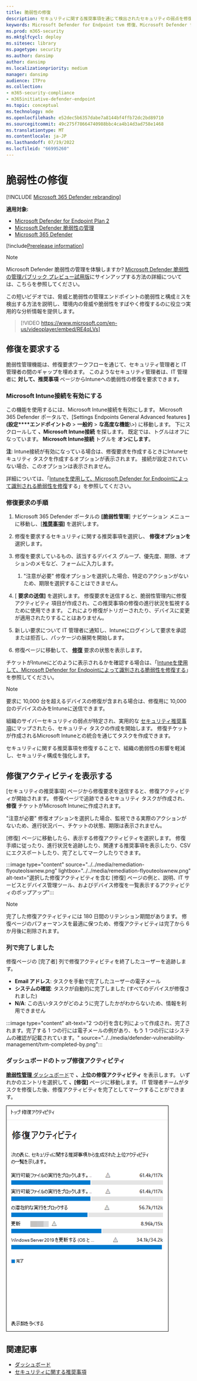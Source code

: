 ```yaml
---
title: 脆弱性の修復
description: セキュリティに関する推奨事項を通じて検出されたセキュリティの弱点を修復し、必要に応じて例外を作成します。防御側の脆弱性管理では、
keywords: Microsoft Defender for Endpoint tvm 修復、Microsoft Defender for Endpoint tvm、脅威と脆弱性の管理、脅威&脆弱性管理、脅威&脆弱性管理修復、tvm 修復 intune、tvm 修復 sccm
ms.prod: m365-security
ms.mktglfcycl: deploy
ms.sitesec: library
ms.pagetype: security
ms.author: dansimp
author: dansimp
ms.localizationpriority: medium
manager: dansimp
audience: ITPro
ms.collection:
- m365-security-compliance
- m365initiative-defender-endpoint
ms.topic: conceptual
ms.technology: mde
ms.openlocfilehash: e52dec5b6357dabe7a8144bf4ffb72dc2bd89710
ms.sourcegitcommit: 49c275f78664740988bbc4ca4b14d3ad758e1468
ms.translationtype: MT
ms.contentlocale: ja-JP
ms.lasthandoff: 07/19/2022
ms.locfileid: "66995260"
---
```

# <a name="remediate-vulnerabilities"></a>脆弱性の修復

[!INCLUDE [Microsoft 365 Defender rebranding](../../includes/microsoft-defender.md)]

**適用対象:**

- [Microsoft Defender for Endpoint Plan 2](https://go.microsoft.com/fwlink/?linkid=2154037)
- [Microsoft Defender 脆弱性の管理](index.yml)
- [Microsoft 365 Defender](https://go.microsoft.com/fwlink/?linkid=2118804)

[!include[Prerelease information](../../includes/prerelease.md)]

>[!Note]
> Microsoft Defender 脆弱性の管理を体験しますか? [Microsoft Defender 脆弱性の管理パブリック プレビュー試用版](../defender-vulnerability-management/get-defender-vulnerability-management.md)にサインアップする方法の詳細については、こちらを参照してください。

この短いビデオでは、脅威と脆弱性の管理エンドポイントの脆弱性と構成ミスを検出する方法を説明し、環境内の脅威や脆弱性をすばやく修復するのに役立つ実用的な分析情報を提供します。

> [!VIDEO https://www.microsoft.com/en-us/videoplayer/embed/RE4qLVs]

## <a name="request-remediation"></a>修復を要求する

脆弱性管理機能は、修復要求ワークフローを通じて、セキュリティ管理者と IT 管理者の間のギャップを埋めます。 このようなセキュリティ管理者は、IT 管理者に **対して、推奨事項** ページからIntuneへの脆弱性の修復を要求できます。

### <a name="enable-microsoft-intune-connection"></a>Microsoft Intune接続を有効にする

この機能を使用するには、Microsoft Intune接続を有効にします。 Microsoft 365 Defender ポータルで、[Settings Endpoints General Advanced features **]\(設定****エンドポイントの** \> **一般的** \> **な高度な機能**\\>) に移動します。 下にスクロールして **、Microsoft Intune接続** を探します。 既定では、トグルはオフになっています。 **Microsoft Intune接続** トグルを **オンにします**。

**注**: Intune接続が有効になっている場合は、修復要求を作成するときにIntuneセキュリティ タスクを作成するオプションが表示されます。 接続が設定されていない場合、このオプションは表示されません。

詳細については、「[Intuneを使用して、Microsoft Defender for Endpointによって識別される脆弱性を修復](/intune/atp-manage-vulnerabilities)する」を参照してください。

### <a name="remediation-request-steps"></a>修復要求の手順

1. Microsoft 365 Defender ポータルの **[脆弱性管理**] ナビゲーション メニューに移動し、[[**推奨事項]**](tvm-security-recommendation.md) を選択します。

2. 修復を要求するセキュリティに関する推奨事項を選択し、 **修復オプションを** 選択します。

3. 修復を要求しているもの、該当するデバイス グループ、優先度、期限、オプションのメモなど、フォームに入力します。
    1. "注意が必要" 修復オプションを選択した場合、特定のアクションがないため、期限を選択することはできません。

4. [ **要求の送信]** を選択します。 修復要求を送信すると、脆弱性管理内に修復アクティビティ 項目が作成され、この推奨事項の修復の進行状況を監視するために使用できます。 これにより修復がトリガーされたり、デバイスに変更が適用されたりすることはありません。

5. 新しい要求について IT 管理者に通知し、Intuneにログインして要求を承認または拒否し、パッケージの展開を開始します。

6. 修復ページに移動して、 [**修復**](tvm-remediation.md) 要求の状態を表示します。

チケットがIntuneにどのように表示されるかを確認する場合は、「[Intuneを使用して、Microsoft Defender for Endpointによって識別される脆弱性を修復する](/intune/atp-manage-vulnerabilities)」を参照してください。

> [!NOTE]
> 要求に 10,000 台を超えるデバイスの修復が含まれる場合は、修復用に 10,000 台のデバイスのみをIntuneに送信できます。

組織のサイバーセキュリティの弱点が特定され、実用的な [セキュリティ推奨事項](tvm-security-recommendation.md)にマップされたら、セキュリティ タスクの作成を開始します。 修復チケットが作成されるMicrosoft Intuneとの統合を通じてタスクを作成できます。

セキュリティに関する推奨事項を修復することで、組織の脆弱性の影響を軽減し、セキュリティ構成を強化します。

## <a name="view-your-remediation-activities"></a>修復アクティビティを表示する

[セキュリティの推奨事項] ページから修復要求を送信すると、修復アクティビティが開始されます。 修復ページで追跡できるセキュリティ タスクが作成され、**修復** チケットがMicrosoft Intuneに作成されます。

"注意が必要" 修復オプションを選択した場合、監視できる実際のアクションがないため、進行状況バー、チケットの状態、期限は表示されません。

[修復] ページに移動したら、表示する修復アクティビティを選択します。 修復手順に従ったり、進行状況を追跡したり、関連する推奨事項を表示したり、CSV にエクスポートしたり、完了としてマークしたりできます。

:::image type="content" source="../../media/remediation-flyouteolswnew.png" lightbox="../../media/remediation-flyouteolswnew.png" alt-text="選択した修復アクティビティを含む [修復] ページの例と、説明、IT サービスとデバイス管理ツール、およびデバイス修復を一覧表示するアクティビティのポップアップ":::

> [!NOTE]
> 完了した修復アクティビティには 180 日間のリテンション期間があります。 修復ページのパフォーマンスを最適に保つため、修復アクティビティは完了から 6 か月後に削除されます。

### <a name="completed-by-column"></a>列で完了しました

修復ページの [完了者] 列で修復アクティビティを終了したユーザーを追跡します。

- **Email アドレス**: タスクを手動で完了したユーザーの電子メール
- **システムの確認**: タスクが自動的に完了しました (すべてのデバイスが修復されました)
- **N/A**: この古いタスクがどのように完了したかがわからないため、情報を利用できません

:::image type="content" alt-text="2 つの行を含む列によって作成され、完了されます。完了する 1 つの行には電子メールの例があり、もう 1 つの行にはシステムの確認が記載されています。" source="../../media/defender-vulnerability-management/tvm-completed-by.png":::

### <a name="top-remediation-activities-in-the-dashboard"></a>ダッシュボードのトップ修復アクティビティ

[**脆弱性管理** ダッシュボード](tvm-dashboard-insights.md)で **、上位の修復アクティビティ** を表示します。 いずれかのエントリを選択して **、[修復]** ページに移動します。 IT 管理者チームがタスクを修復した後、修復アクティビティを完了としてマークすることができます。

![セキュリティに関する推奨事項から生成された上位アクティビティを一覧表示するテーブルを含む上位修復アクティビティ カードの例。](../../media/defender-vulnerability-management/tvm-remediation-activities-card.png)

## <a name="related-articles"></a>関連記事

- [ダッシュボード](tvm-dashboard-insights.md)
- [セキュリティに関する推奨事項](tvm-security-recommendation.md)
